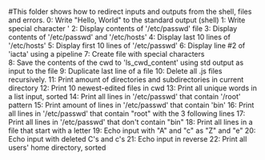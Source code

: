 #This folder shows how to redirect inputs and outputs from the shell, files and errors.
	0: Write "Hello, World" to the standard output (shell)
	1: Write special character '
	2: Display contents of '/etc/passwd' file
	3: Display contents of '/etc/passwd' and '/etc/hosts'
	4: Display last 10 lines of '/etc/hosts'
	5: Display first 10 lines of '/etc/passwd'
	6: Display line #2 of 'iacta' using a pipeline
	7: Create file with special characters	
	8: Save the contents of the cwd to 'ls_cwd_content' using std output as input to the file
	9: Duplicate last line of a file
	10: Delete all .js files recursively.
	11: Print amount of directories and subdirectories in current directory
	12: Print 10 newest-edited files in cwd
	13: Print all unique words in a list input, sorted
	14: Print all lines in '/etc/passwd' that contain '/root' pattern
	15: Print amount of lines in '/etc/passwd' that contain 'bin'
	16: Print all lines in '/etc/passwd' that contain "root" with the 3 following lines
	17: Print all lines in '/etc/passwd' that don't contain "bin"
	18: Print all lines in a file that start with a letter
	19: Echo input with "A" and "c" as "Z" and "e"
	20: Echo input with deleted C's and c's
	21: Echo input in reverse
	22: Print all users' home directory, sorted

